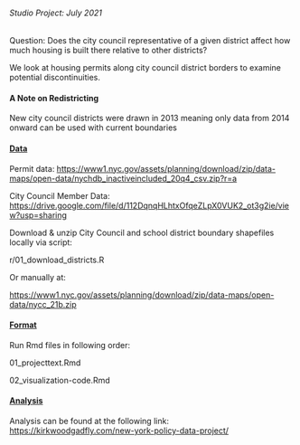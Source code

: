 <h6> Studio Project: July 2021</h6>

Question: Does the city council representative of a given district affect how much housing is built there relative to other districts?

We look at housing permits along city council district borders to examine potential discontinuities.

<h4> A Note on Redistricting</h4> 

New city council districts were drawn in 2013 meaning only data from 2014 onward can be used with current boundaries

<h4><u>  Data </u></h4> 

Permit data:
<a>https://www1.nyc.gov/assets/planning/download/zip/data-maps/open-data/nychdb_inactiveincluded_20q4_csv.zip?r=a</a>

City Council Member Data:
<a>https://drive.google.com/file/d/112DqnqHLhtxOfqeZLpX0VUK2_ot3g2ie/view?usp=sharing</a>

Download & unzip City Council and school district boundary shapefiles locally via script: <br>

r/01_download_districts.R

Or manually at: <br>

<a>https://www1.nyc.gov/assets/planning/download/zip/data-maps/open-data/nycc_21b.zip</a>

<h4><u> Format </u></h4>

Run Rmd files in following order:

01_projecttext.Rmd <br>

02_visualization-code.Rmd

<h4><u> Analysis </u></h4>

Analysis can be found at the following link:
<a> https://kirkwoodgadfly.com/new-york-policy-data-project/ </a>
